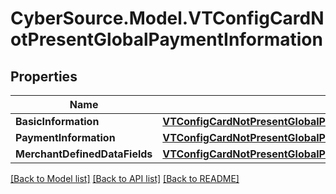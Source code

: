 # CyberSource.Model.VTConfigCardNotPresentGlobalPaymentInformation
## Properties

Name | Type | Description | Notes
------------ | ------------- | ------------- | -------------
**BasicInformation** | [**VTConfigCardNotPresentGlobalPaymentInformationBasicInformation**](VTConfigCardNotPresentGlobalPaymentInformationBasicInformation.md) |  | [optional] 
**PaymentInformation** | [**VTConfigCardNotPresentGlobalPaymentInformationPaymentInformation**](VTConfigCardNotPresentGlobalPaymentInformationPaymentInformation.md) |  | [optional] 
**MerchantDefinedDataFields** | [**VTConfigCardNotPresentGlobalPaymentInformationMerchantDefinedDataFields**](VTConfigCardNotPresentGlobalPaymentInformationMerchantDefinedDataFields.md) |  | [optional] 

[[Back to Model list]](../README.md#documentation-for-models) [[Back to API list]](../README.md#documentation-for-api-endpoints) [[Back to README]](../README.md)

